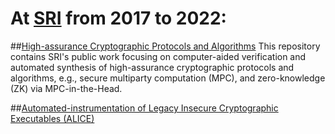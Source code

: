 
# At [SRI](https://www.sri.com/) from 2017 to 2022:

##[High-assurance Cryptographic Protocols and Algorithms](https://github.com/SRI-CSL/high-assurance-crypto)
This repository contains SRI's public work focusing on computer-aided verification and automated synthesis of high-assurance cryptographic protocols and algorithms, e.g., secure multiparty computation (MPC), and zero-knowledge (ZK) via MPC-in-the-Head. 


##[Automated-instrumentation of Legacy Insecure Cryptographic Executables (ALICE)](https://github.com/SRI-CSL/ALICE/)
